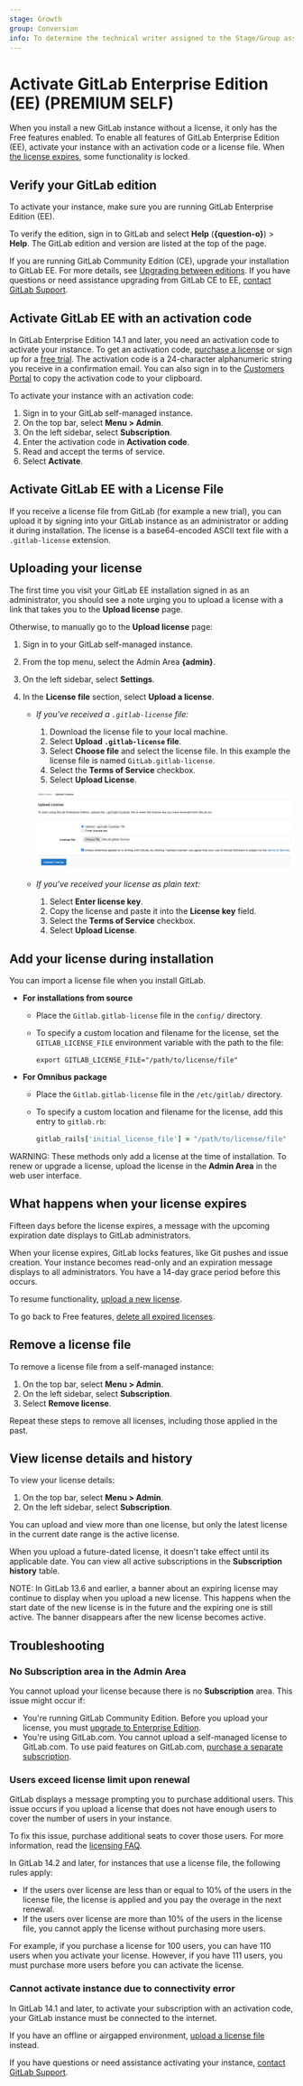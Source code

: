 ```yaml
---
stage: Growth
group: Conversion
info: To determine the technical writer assigned to the Stage/Group associated with this page, see https://about.gitlab.com/handbook/engineering/ux/technical-writing/#assignments
---
```


# Activate GitLab Enterprise Edition (EE) **(PREMIUM SELF)**

When you install a new GitLab instance without a license, it only has the Free features
enabled. To enable all features of GitLab Enterprise Edition (EE), activate
your instance with an activation code or a license file. When [the license expires](#what-happens-when-your-license-expires),
some functionality is locked.

## Verify your GitLab edition

To activate your instance, make sure you are running GitLab Enterprise Edition (EE).

To verify the edition, sign in to GitLab and select
**Help** (**{question-o}**) > **Help**. The GitLab edition and version are listed
at the top of the page.

If you are running GitLab Community Edition (CE), upgrade your installation to GitLab
EE. For more details, see [Upgrading between editions](../../update/index.md#upgrading-between-editions).
If you have questions or need assistance upgrading from GitLab CE to EE,
[contact GitLab Support](https://about.gitlab.com/support/#contact-support).

## Activate GitLab EE with an activation code

In GitLab Enterprise Edition 14.1 and later, you need an activation code to activate
your instance. To get an activation code, [purchase a license](https://about.gitlab.com/pricing/)
or sign up for a [free trial](https://about.gitlab.com/free-trial/). The activation
code is a 24-character alphanumeric string you receive in a confirmation email.
You can also sign in to the [Customers Portal](https://customers.gitlab.com/customers/sign_in)
to copy the activation code to your clipboard.

To activate your instance with an activation code:

1. Sign in to your GitLab self-managed instance.
1. On the top bar, select **Menu > Admin**.
1. On the left sidebar, select **Subscription**.
1. Enter the activation code in **Activation code**.
1. Read and accept the terms of service.
1. Select **Activate**.

## Activate GitLab EE with a License File

If you receive a license file from GitLab (for example a new trial), you can upload it by signing into your GitLab instance as an administrator or adding it during installation. The license is a base64-encoded ASCII text file with a `.gitlab-license` extension.

## Uploading your license

The first time you visit your GitLab EE installation signed in as an administrator,
you should see a note urging you to upload a license with a link that takes you
to the **Upload license** page.

Otherwise, to manually go to the **Upload license** page:

1. Sign in to your GitLab self-managed instance.
1. From the top menu, select the Admin Area **{admin}**.
1. On the left sidebar, select **Settings**.
1. In the **License file** section, select **Upload a license**.

   - *If you've received a `.gitlab-license` file:*
     1. Download the license file to your local machine.
     1. Select **Upload `.gitlab-license` file**.
     1. Select **Choose file** and select the license file.
        In this example the license file is named `GitLab.gitlab-license`.
     1. Select the **Terms of Service** checkbox.
     1. Select **Upload License**.

     ![Upload license](img/license_upload_v13_12.png)

   - *If you've received your license as plain text:*
     1. Select **Enter license key**.
     1. Copy the license and paste it into the **License key** field.
     1. Select the **Terms of Service** checkbox.
     1. Select **Upload License**.

## Add your license during installation

You can import a license file when you install GitLab.

- **For installations from source**
  - Place the `Gitlab.gitlab-license` file in the `config/` directory.
  - To specify a custom location and filename for the license, set the
    `GITLAB_LICENSE_FILE` environment variable with the path to the file:

    ```shell
    export GITLAB_LICENSE_FILE="/path/to/license/file"
    ```

- **For Omnibus package**
  - Place the `Gitlab.gitlab-license` file in the `/etc/gitlab/` directory.
  - To specify a custom location and filename for the license, add this entry to `gitlab.rb`:

    ```ruby
    gitlab_rails['initial_license_file'] = "/path/to/license/file"
    ```

WARNING:
These methods only add a license at the time of installation. To renew or upgrade
a license, upload the license in the **Admin Area** in the web user interface.

## What happens when your license expires

Fifteen days before the license expires, a message with the upcoming expiration
date displays to GitLab administrators.

When your license expires, GitLab locks features, like Git pushes
and issue creation. Your instance becomes read-only and
an expiration message displays to all administrators. You have a 14-day grace period
before this occurs.

To resume functionality, [upload a new license](#uploading-your-license).

To go back to Free features, [delete all expired licenses](#remove-a-license-file).

## Remove a license file

To remove a license file from a self-managed instance:

1. On the top bar, select **Menu > Admin**.
1. On the left sidebar, select **Subscription**.
1. Select **Remove license**.

Repeat these steps to remove all licenses, including those applied in the past.

## View license details and history

To view your license details:

1. On the top bar, select **Menu > Admin**.
1. On the left sidebar, select **Subscription**.

You can upload and view more than one license, but only the latest license in
the current date range is the active license.

When you upload a future-dated license, it doesn't take effect until its applicable date.
You can view all active subscriptions in the **Subscription history** table.

NOTE:
In GitLab 13.6 and earlier, a banner about an expiring license may continue to display
when you upload a new license. This happens when the start date of the new license
is in the future and the expiring one is still active.
The banner disappears after the new license becomes active.

## Troubleshooting

### No Subscription area in the Admin Area

You cannot upload your license because there is no **Subscription** area.
This issue might occur if:

- You're running GitLab Community Edition. Before you upload your license, you
  must [upgrade to Enterprise Edition](../../update/index.md#community-to-enterprise-edition).
- You're using GitLab.com. You cannot upload a self-managed license to GitLab.com.
  To use paid features on GitLab.com, [purchase a separate subscription](../../subscriptions/gitlab_com/index.md).

### Users exceed license limit upon renewal

GitLab displays a message prompting you to purchase
additional users. This issue occurs if you upload a license that does not have enough
users to cover the number of users in your instance.

To fix this issue, purchase additional seats to cover those users.
For more information, read the [licensing FAQ](https://about.gitlab.com/pricing/licensing-faq/).

In GitLab 14.2 and later, for instances that use a license file, the following
rules apply:

- If the users over license are less than or equal to 10% of the users in the license
  file, the license is applied and you pay the overage in the next renewal.
- If the users over license are more than 10% of the users in the license file,
  you cannot apply the license without purchasing more users.

For example, if you purchase a license for 100 users, you can have 110 users when you activate
your license. However, if you have 111 users, you must purchase more users before you can activate
the license.

### Cannot activate instance due to connectivity error

In GitLab 14.1 and later, to activate your subscription with an activation code,
your GitLab instance must be connected to the internet.

If you have an offline or airgapped environment,
[upload a license file](license.md#activate-gitlab-ee-with-a-license-file) instead.

If you have questions or need assistance activating your instance,
[contact GitLab Support](https://about.gitlab.com/support/#contact-support).
